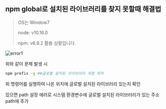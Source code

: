 ##  npm global로 설치된 라이브러리를 찾지 못할때 해결법

> OS는 Window7
>
> node: v10.16.0
>
> npm: v6.9.2 활용 상황입니다.

![error1](https://user-images.githubusercontent.com/52039625/61420839-5411d780-a93f-11e9-8467-bdf4850e9056.PNG)



위와 같이 문제 발생 시

```bash
npm prefix -g ##글로벌 설치된 라이브러리 저장 위치 
```

위 명령어를 실행하여 나온 위치에 글로벌 설치된 라이브러리 있는지 확인



있으면  path 설정 에러로 시스템 환경변수에 글로벌 설치된 라이브러리가 있는 주소 path에 추가

